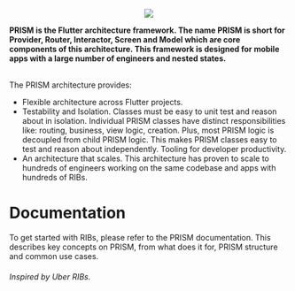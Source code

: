 <p align="center">
  <img src="https://user-images.githubusercontent.com/6190091/112744311-a70eaf80-8fa7-11eb-8378-ac91cee5773b.png">
</p>
<b>PRISM is the Flutter architecture framework. The name PRISM is short for Provider, Router, Interactor, Screen and Model which are core components of this architecture. This framework is designed for mobile apps with a large number of engineers and nested states.</b>


<br>The PRISM architecture provides:

- Flexible architecture across Flutter projects.
- Testability and Isolation. Classes must be easy to unit test and reason about in isolation. Individual PRISM classes have distinct responsibilities like: routing, business, view logic, creation. Plus, most PRISM logic is decoupled from child PRISM logic. This makes PRISM classes easy to test and reason about independently.
Tooling for developer productivity. 
- An architecture that scales. This architecture has proven to scale to hundreds of engineers working on the same codebase and apps with hundreds of RIBs.

<h1> Documentation </h1>
To get started with RIBs, please refer to the PRISM documentation. This describes key concepts on PRISM, from what does it  for, PRISM structure and common use cases.

<h6>Inspired by Uber RIBs.</h6>

